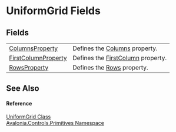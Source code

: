 # UniformGrid Fields




## Fields
<table>
<tr>
<td><a href="F_Avalonia_Controls_Primitives_UniformGrid_ColumnsProperty">ColumnsProperty</a></td>
<td>Defines the <a href="P_Avalonia_Controls_Primitives_UniformGrid_Columns">Columns</a> property.</td>
</tr>
<tr>
<td><a href="F_Avalonia_Controls_Primitives_UniformGrid_FirstColumnProperty">FirstColumnProperty</a></td>
<td>Defines the <a href="P_Avalonia_Controls_Primitives_UniformGrid_FirstColumn">FirstColumn</a> property.</td>
</tr>
<tr>
<td><a href="F_Avalonia_Controls_Primitives_UniformGrid_RowsProperty">RowsProperty</a></td>
<td>Defines the <a href="P_Avalonia_Controls_Primitives_UniformGrid_Rows">Rows</a> property.</td>
</tr>
</table>

## See Also


#### Reference
<a href="T_Avalonia_Controls_Primitives_UniformGrid">UniformGrid Class</a>  
<a href="N_Avalonia_Controls_Primitives">Avalonia.Controls.Primitives Namespace</a>  


